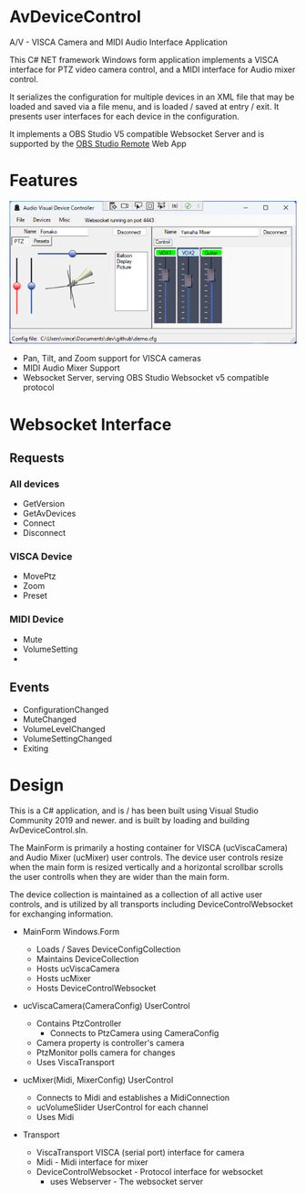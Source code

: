 # AvDeviceControl
A/V - VISCA Camera and MIDI Audio Interface Application

This C# NET framework Windows form application implements a VISCA interface for PTZ video camera control,
and a MIDI interface for Audio mixer control. 

It serializes the configuration for multiple devices in an XML file that may be loaded and saved via
a file menu, and is loaded / saved at entry / exit. It presents user interfaces for each device in the configuration.

It implements a OBS Studio V5 compatible Websocket Server and is supported by the
[OBS Studio Remote](https://github.com/jacobvc/OBS-Studio-Remote) Web App

# Features
<img src="assets/screenshot.png" />

- Pan, Tilt, and Zoom support for VISCA cameras
- MIDI Audio Mixer Support
- Websocket Server, serving OBS Studio Websocket v5 compatible protocol

# Websocket Interface

## Requests
### All devices
- GetVersion
- GetAvDevices
- Connect
- Disconnect
### VISCA Device
- MovePtz
- Zoom
- Preset
### MIDI Device
- Mute
- VolumeSetting
- 
## Events
- ConfigurationChanged
- MuteChanged
- VolumeLevelChanged
- VolumeSettingChanged
- Exiting

# Design
This is a C# application, and is / has been built using Visual Studio Community 2019 and newer. and is
built by loading and building AvDeviceControl.sln.

The MainForm is primarily a hosting container for VISCA (ucViscaCamera) and Audio Mixer (ucMixer) user controls.
The device user controls resize when the main form is resized vertically and a horizontal scrollbar scrolls the 
user controlls when they are wider than the main form.

The device collection is maintained as a collection of all active user controls, and is utilized by all transports
including DeviceControlWebsocket for exchanging information.

- MainForm Windows.Form
    - Loads / Saves DeviceConfigCollection
    - Maintains DeviceCollection
    - Hosts ucViscaCamera
    - Hosts ucMixer
    - Hosts DeviceControlWebsocket

- ucViscaCamera(CameraConfig) UserControl
  - Contains PtzController
    - Connects to PtzCamera using CameraConfig
  - Camera property is controller's camera
  - PtzMonitor polls camera for changes
  - Uses ViscaTransport

- ucMixer(Midi, MixerConfig) UserControl
    - Connects to Midi and establishes a MidiConnection
    - ucVolumeSlider UserControl for each channel
    - Uses Midi

- Transport
    - ViscaTransport VISCA (serial port) interface for camera
    - Midi - Midi interface for mixer
    - DeviceControlWebsocket - Protocol interface for websocket
        - uses Webserver - The websocket server


